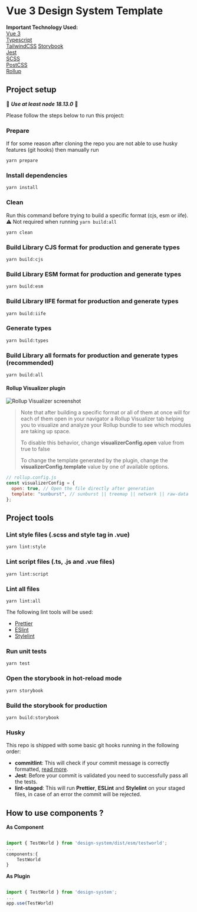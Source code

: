 # Vue 3 Design System Template

**Important Technology Used:**\
[Vue 3](https://github.com/vuejs/vue-next)\
[Typescript](https://github.com/microsoft/TypeScript)\
[TailwindCSS](https://tailwindcss.com/)
[Storybook](https://storybook.js.org/)\
[Jest](https://jestjs.io/)\
[SCSS](https://sass-lang.com/)\
[PostCSS](https://postcss.org/)\
[Rollup](https://github.com/rollup/rollup)

## Project setup

🚨 **_Use at least node 18.13.0_** 🚨

Please follow the steps below to run this project:

### Prepare

If for some reason after cloning the repo you are not able to use husky features (git hooks) then manually run

```
yarn prepare
```

### Install dependencies

```
yarn install
```

### Clean

Run this command before trying to build a specific format (cjs, esm or iife).
⚠ Not required when running `yarn build:all`

```
yarn clean
```

### Build Library CJS format for production and generate types

```
yarn build:cjs
```

### Build Library ESM format for production and generate types

```
yarn build:esm
```

### Build Library IIFE format for production and generate types

```
yarn build:iife
```

### Generate types

```
yarn build:types
```

### Build Library all formats for production and generate types (recommended)

```
yarn build:all
```

#### Rollup Visualizer plugin

![Rollup Visualizer screenshot](https://raw.githubusercontent.com/btd/rollup-plugin-visualizer/master/pics/collage.png)

> Note that after building a specific format or all of them at once will for each of them open in your navigator a Rollup Visualizer tab helping you to visualize and analyze your Rollup bundle to see which modules are taking up space.
>
> To disable this behavior, change **visualizerConfig.open** value from true to false
>
> To change the template generated by the plugin, change the **visualizerConfig.template** value by one of available options.

```javascript
// rollup.config.js
const visualizerConfig = {
  open: true, // Open the file directly after generation
  template: "sunburst", // sunburst || treemap || network || raw-data || list
};
```

## Project tools

### Lint style files (.scss and style tag in .vue)

```
yarn lint:style
```

### Lint script files (.ts, .js and .vue files)

```
yarn lint:script
```

### Lint all files

```
yarn lint:all
```

The following lint tools will be used:

- [Prettier](https://prettier.io/)
- [ESlint](https://eslint.org/)
- [Stylelint](https://stylelint.io/)

### Run unit tests

```
yarn test
```

### Open the storybook in hot-reload mode

```
yarn storybook
```

### Build the storybook for production

```
yarn build:storybook
```

### Husky

This repo is shipped with some basic git hooks running in the following order:

- **commitlint**: This will check if your commit message is correctly formatted, [read more](https://commitlint.js.org/#/).
- **Jest**: Before your commit is validated you need to successfully pass all the tests.
- **lint-staged**: This will run **Prettier**, **ESLint** and **Stylelint** on your staged files, in case of an error the commit will be rejected.

## How to use components ?

**As Component**

```javascript

import { TestWorld } from 'design-system/dist/esm/testworld';
...
components:{
    TestWorld
}

```

**As Plugin**

```javascript

import { TestWorld } from 'design-system';
...
app.use(TestWorld)

```
